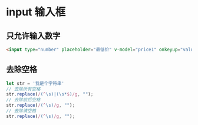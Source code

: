 # input 输入框

## 只允许输入数字

```html
<input type="number" placeholder="最低价" v-model="price1" onkeyup="value=value.replace(/[^\d]/g,'')" />
```

## 去除空格

```js
let str = '我是个字符串'
// 去除所有空格
str.replace(/(^\s)|(\s*$)/g, "");
// 去除前后空格
str.replace(/(^\s)/g, "");
// 去除请空格
str.replace(/(^\s)/g, "");
```
